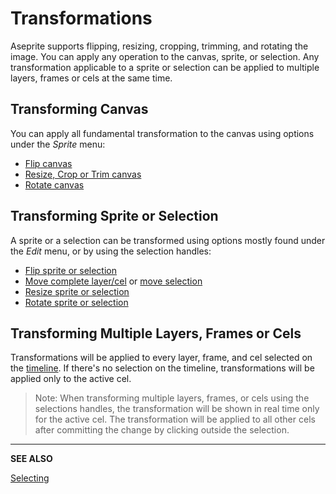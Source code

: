 # Transformations

Aseprite supports flipping, resizing, cropping, trimming, and rotating
the image. You can apply any operation to the canvas, sprite, or
selection. Any transformation applicable to a sprite or selection can
be applied to multiple layers, frames or cels at the same time.

## Transforming Canvas

You can apply all fundamental transformation to the canvas using
options under the *Sprite* menu:

* [Flip canvas](flip-canvas.md)
* [Resize, Crop or Trim canvas](canvas.md)
* [Rotate canvas](rotate-canvas.md)

## Transforming Sprite or Selection

A sprite or a selection can be transformed using options mostly found
under the *Edit* menu, or by using the selection handles:

* [Flip sprite or selection](flip.md)
* [Move complete layer/cel](move-tool.md) or [move selection](move-selection.md)
* [Resize sprite or selection](resize.md)
* [Rotate sprite or selection](rotate.md)

## Transforming Multiple Layers, Frames or Cels

Transformations will be applied to every layer, frame, and cel
selected on the [timeline](timeline.md). If there's no selection on
the timeline, transformations will be applied only to the active cel.

> Note: When transforming multiple layers, frames, or cels using the
> selections handles, the transformation will be shown in real time
> only for the active cel. The transformation will be applied to all
> other cels after committing the change by clicking outside the
> selection.

---

**SEE ALSO**

[Selecting](selecting.md)
